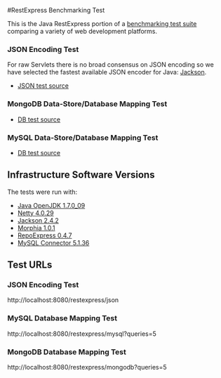 #RestExpress Benchmarking Test

This is the Java RestExpress portion of a [benchmarking test suite](../) comparing a variety of web development platforms.

### JSON Encoding Test
For raw Servlets there is no broad consensus on JSON encoding so we have selected the fastest available JSON encoder for Java: [Jackson](http://wiki.fasterxml.com/JacksonHome).

* [JSON test source](src/main/java/hello/JsonController.java)

### MongoDB Data-Store/Database Mapping Test
* [DB test source](src/main/java/hello/MongodbController.java)

### MySQL Data-Store/Database Mapping Test
* [DB test source](src/main/java/hello/MysqlController.java)

## Infrastructure Software Versions
The tests were run with:

* [Java OpenJDK 1.7.0_09](http://openjdk.java.net/)
* [Netty 4.0.29](http://netty.io)
* [Jackson 2.4.2](http://wiki.fasterxml.com/JacksonHome)
* [Morphia 1.0.1](https://github.com/mongodb/morphia)
* [RepoExpress 0.4.7](https://github.com/RestExpress/RepoExpress)
* [MySQL Connector 5.1.36](https://dev.mysql.com/)

## Test URLs
### JSON Encoding Test

http://localhost:8080/restexpress/json

### MySQL Database Mapping Test

http://localhost:8080/restexpress/mysql?queries=5

### MongoDB Database Mapping Test

http://localhost:8080/restexpress/mongodb?queries=5
